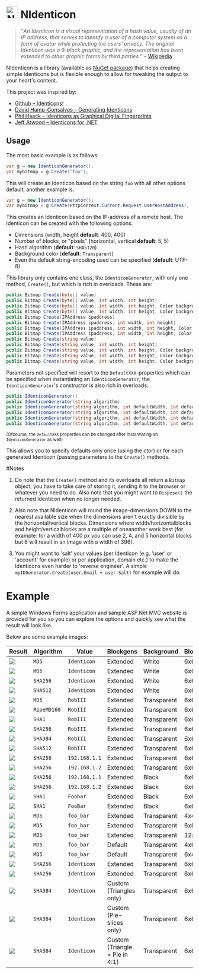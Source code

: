 <img src="http://riii.nl/nidenticonlogo" width="32" height="32" alt="NIdenticon Logo"> NIdenticon
==========

> "*An Identicon is a visual representation of a hash value, usually of an IP address, that serves to identify a user of a computer system as a form of avatar while protecting the users' privacy. The original Identicon was a 9-block graphic, and the representation has been extended to other graphic forms by third parties.*"
– [Wikipedia](http://en.wikipedia.org/wiki/Identicon)

NIdenticon is a library (available as [NuGet package](https://www.nuget.org/packages/NIdenticon)) that helps creating simple Identicons but is flexible enough to allow for tweaking the output to your heart's content.

This project was inspired by:
 * [Github – Identicons!](https://github.com/blog/1586-identicons)
 * [David Hamp-Gonsalves – Generating Identicons](http://www.davidhampgonsalves.com/Identicons)
 * [Phil Haack – Identicons as Graphical Digital Fingerprints](http://haacked.com/archive/2007/01/22/Identicons_as_Visual_Fingerprints.aspx)
 * [Jeff Atwood – Identicons for .NET](http://www.codinghorror.com/blog/2007/01/identicons-for-net.html)

## Usage

The most basic example is as follows:
```c#
var g = new IdenticonGenerator();
var mybitmap = g.Create("foo");
````

This will create an Identicon based on the string `foo` with all other options default; another example is:
```c#
var g = new IdenticonGenerator();
var mybitmap = g.Create(HttpContext.Current.Request.UserHostAddress);
````

This creates an Identicon based on the IP-address of a remote host. The Identicon can be created with the following options:

* Dimensions (width, height **default**: 400, 400)
* Number of blocks, or "pixels" (horizontal, vertical **default**: 5, 5)
* Hash algorithm (**default**: `SHA5120`)
* Background color (**default**: `Transparent`)
* Even the default string-encoding used can be specified (**default**: UTF-8)

This library only contains one class, the `IdenticonGenerator`, with only one method, `Create()`, but which is rich in overloads. These are:
```c#
public Bitmap Create(byte[] value)
public Bitmap Create(byte[] value, int width, int height)
public Bitmap Create(byte[] value, int width, int height, Color backgroundcolor)
public Bitmap Create(byte[] value, int width, int height, Color backgroundcolor, int blockshorizontal, int blocksvertical)
public Bitmap Create(IPAddress ipaddress)
public Bitmap Create(IPAddress ipaddress, int width, int height)
public Bitmap Create(IPAddress ipaddress, int width, int height, Color backgroundcolor)
public Bitmap Create(IPAddress ipaddress, int width, int height, Color backgroundcolor, int blockshorizontal, int blocksvertical)
public Bitmap Create(string value)
public Bitmap Create(string value, int width, int height)
public Bitmap Create(string value, int width, int height, Color backgroundcolor)
public Bitmap Create(string value, int width, int height, Color backgroundcolor, int blockshorizontal, int blocksvertical)
public Bitmap Create(string value, int width, int height, Color backgroundcolor, int blockshorizontal, int blocksvertical, Encoding encoding)
````

Parameters not specified will resort to the `DefaultXXX`-properties which can be specified when instantiating an `IdenticonGenerator`; the `IdenticonGenerator`'s constructor is also rich in overloads:
```c#
public IdenticonGenerator()
public IdenticonGenerator(string algorithm)
public IdenticonGenerator(string algorithm, int defaultWidth, int defaultHeight)
public IdenticonGenerator(string algorithm, int defaultWidth, int defaultHeight, Color defaultBackgroundColor)
public IdenticonGenerator(string algorithm, int defaultWidth, int defaultHeight, Color defaultBackgroundColor, int defaultBlocksHorizontal, int defaultBlocksVertical)
public IdenticonGenerator(string algorithm, int defaultWidth, int defaultHeight, Color defaultBackgroundColor, int defaultBlocksHorizontal, int defaultBlocksVertical, Encoding encoding)
````

<sub>(Ofcourse, the `DefaultXXX` properties can be changed after instantiating an `IdenticonGenerator` as well)</sub>

This allows you to specify defaults only once (using the ctor) or for each generated Identicon (passing parameters to the `Create()` methods.

#Notes

1. Do note that the `Create()` method and its overloads all return a `Bitmap` object; you have to take care of storing it, sending it to the browser or whatever you need to do. Also note that you might want to `Dispose()` the returned Identicon when no longer needed.

2. Also note that NIdenticon will round the image-dimensions DOWN to the nearest available size when the dimensions aren't exactly divisible by the horizontal/vertical blocks. Dimensions where width/horizontalblocks and height/verticalblocks are a multiple of oneanother work best (for example: for a width of 400 px you can use 2, 4, and 5 horizontal blocks but 6 will result in an image with a width of 396).

3. You might want to 'salt' your values (per Identicon (e.g. 'user' or 'account' for example) or per application, domain etc.) to make the Identicons even harder to 'reverse engineer'. A simple `myIDGenerator.Create(user.Email + user.Salt)` for example will do.

# Example

A simple Windows Forms application and sample ASP.Net MVC website is provided for you so you can explore the options and quickly see what the result will look like.

Below are some example images:

Result | Algorithm | Value | Blockgens | Background | Blocks | Brush
--- | --- | --- | --- | --- | --- | ---
![](examples/ex00.png) | `MD5` | `Identicon` | Extended | White | 6x6 | Static
![](examples/ex01.png) | `MD5` | `Identicon` | Extended | White | 6x6 | Static
![](examples/ex02.png) | `SHA256` | `Identicon` | Extended | White | 6x6 | Static
![](examples/ex03.png) | `SHA512` | `Identicon` | Extended | White | 6x6 | Static
![](examples/ex04.png) | `MD5` | `RobIII` | Extended | Transparent | 6x6 | Random
![](examples/ex05.png) | `RipeMD160` | `RobIII` | Extended | Transparent | 6x6 | Random
![](examples/ex06.png) | `SHA1` | `RobIII` | Extended | Transparent | 6x6 | Random
![](examples/ex07.png) | `SHA256` | `RobIII` | Extended | Transparent | 6x6 | Random
![](examples/ex08.png) | `SHA384` | `RobIII` | Extended | Transparent | 6x6 | Random
![](examples/ex09.png) | `SHA512` | `RobIII` | Extended | Transparent | 6x6 | Random
![](examples/ex10.png) | `SHA256` | `192.168.1.1` | Extended | Transparent | 6x6 | Static
![](examples/ex11.png) | `SHA256` | `192.168.1.2` | Extended | Transparent | 6x6 | Static
![](examples/ex12.png) | `SHA256` | `192.168.1.1` | Extended | Black | 6x6 | Static
![](examples/ex13.png) | `SHA256` | `192.168.1.2` | Extended | Black | 6x6 | Static
![](examples/ex14.png) | `SHA1` | `Foobar` | Extended | Black | 6x6 | Static
![](examples/ex15.png) | `SHA1` | `FooBar` | Extended | Black | 6x6 | Static
![](examples/ex16.png) | `MD5` | `foo_bar` | Extended | Transparent | 4x4 | Static
![](examples/ex17.png) | `MD5` | `foo_bar` | Extended | Transparent | 6x6 | Static
![](examples/ex18.png) | `MD5` | `foo_bar` | Extended | Transparent | 12x12 | Static
![](examples/ex19.png) | `MD5` | `foo_bar` | Default | Transparent | 4x6 | Static
![](examples/ex20.png) | `MD5` | `foo_bar` | Default | Transparent | 6x4 | Static
![](examples/ex21.png) | `SHA256` | `Identicon` | Extended | Transparent | 6x6 | Random
![](examples/ex22.png) | `SHA256` | `Identicon` | Extended | Transparent | 6x6 | Random
![](examples/ex23.png) | `SHA384` | `Identicon` | Custom<br>(Triangles only) | Transparent | 6x6 | Random
![](examples/ex24.png) | `SHA384` | `Identicon` | Custom<br>(Pie-slices only) | Transparent | 6x6 | Random
![](examples/ex25.png) | `SHA384` | `Identicon` | Custom<br>(Triangle + Pie in 4:1) | Transparent | 6x6 | Statics
